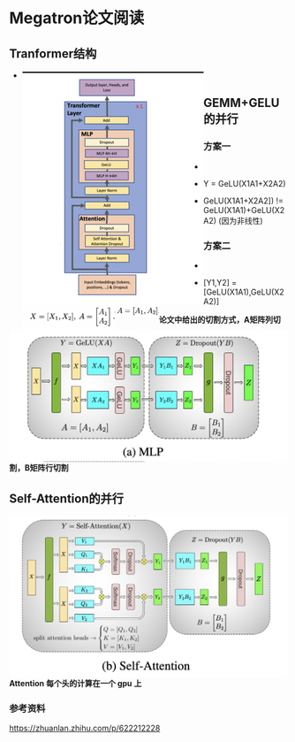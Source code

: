 # Megatron论文阅读

## Tranformer结构

- <img src="../img/megatron_paper/transformer_arch.png" style="zoom:50%;" align="left" />

## GEMM+GELU的并行

### 方案一

- <img src="../img/megatron_paper/formula1.png" style="zoom:30%;" align="left" />

- Y = GeLU(X1A1+X2A2)
- GeLU(X1A1+X2A2]) != GeLU(X1A1)+GeLU(X2A2) (因为非线性)

### 方案二

- <img src="../img/megatron_paper/formula2.png" style="zoom:30%;" align="left" />

- [Y1,Y2] = [GeLU(X1A1),GeLU(X2A2)]

<img src="../img/megatron_paper/mlp_megatron.png" style="zoom50%;" align="left" />

**论文中给出的切割方式，A矩阵列切割，B矩阵行切割**

## Self-Attention的并行 

<img src="../img/megatron_paper/self_attention_megatron.png" style="zoom50%;" align="left" />

**Attention 每个头的计算在一个 gpu 上**



### 参考资料

https://zhuanlan.zhihu.com/p/622212228